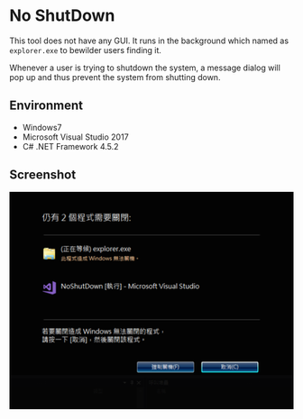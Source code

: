 # No ShutDown

This tool does not have any GUI. It runs in the background which named as `explorer.exe` to bewilder users finding it.

Whenever a user is trying to shutdown the system, a message dialog will pop up and thus prevent the system from shutting down.

## Environment

- Windows7
- Microsoft Visual Studio 2017
- C# .NET Framework 4.5.2

## Screenshot

<img src="https://github.com/andywu0913/NoShutDown/blob/master/demo.png" width="600px">
